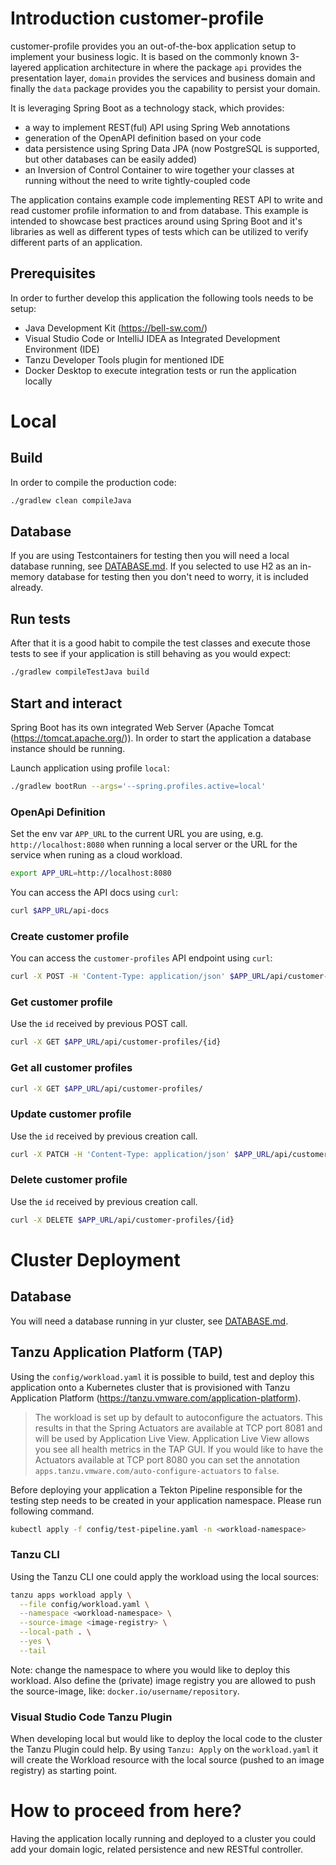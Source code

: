 # Introduction customer-profile

customer-profile provides you an out-of-the-box application setup to implement your business logic. It is based on the
commonly known 3-layered application architecture in where the package `api` provides the presentation layer, `domain` provides 
the services and business domain and finally the `data` package provides you the capability to persist your domain.

It is leveraging Spring Boot as a technology stack, which provides:
- a way to implement REST(ful) API using Spring Web annotations
- generation of the OpenAPI definition based on your code
- data persistence using Spring Data JPA (now PostgreSQL is supported, but other databases can be easily added)
- an Inversion of Control Container to wire together your classes at running without the need to write tightly-coupled code

The application contains example code implementing REST API to write and read customer profile information to and from 
database. This example is intended to showcase best practices around using Spring Boot and it's libraries as well as
different types of tests which can be utilized to verify different parts of an application.

## Prerequisites

In order to further develop this application the following tools needs to be setup:
- Java Development Kit (https://bell-sw.com/)
- Visual Studio Code or IntelliJ IDEA as Integrated Development Environment (IDE)
- Tanzu Developer Tools plugin for mentioned IDE
- Docker Desktop to execute integration tests or run the application locally

# Local

## Build

In order to compile the production code:


```bash
./gradlew clean compileJava
```

## Database

If you are using Testcontainers for testing then you will need a local database running, see [DATABASE.md](DATABASE.md#local).
If you selected to use H2 as an in-memory database for testing then you don't need to worry, it is included already.

## Run tests

After that it is a good habit to compile the test classes and execute those tests to see if your application is still behaving as you would expect:


```bash
./gradlew compileTestJava build
```

## Start and interact

Spring Boot has its own integrated Web Server (Apache Tomcat (https://tomcat.apache.org/)). In order 
to start the application a database instance should be running.

Launch application using profile `local`:

```bash
./gradlew bootRun --args='--spring.profiles.active=local'
```

### OpenApi Definition

Set the env var `APP_URL` to the current URL you are using, e.g. `http://localhost:8080` when running a local server or the URL for the service when runing as a cloud workload.

```bash
export APP_URL=http://localhost:8080
```

You can access the API docs using `curl`:

```bash
curl $APP_URL/api-docs  
```

### Create customer profile

You can access the `customer-profiles` API endpoint using `curl`:

```bash
curl -X POST -H 'Content-Type: application/json' $APP_URL/api/customer-profiles -d '{"firstName": "Joe", "lastName": "Doe", "email": "joe.doe@test.org"}'
```

### Get customer profile

Use the `id` received by previous POST call.
```bash
curl -X GET $APP_URL/api/customer-profiles/{id}
```

### Get all customer profiles

```bash
curl -X GET $APP_URL/api/customer-profiles/
```

### Update customer profile

Use the `id` received by previous creation call.
```bash
curl -X PATCH -H 'Content-Type: application/json' $APP_URL/api/customer-profiles/{id} -d '{"firstName": "Jane", "lastName": "Little"}'
```

### Delete customer profile

Use the `id` received by previous creation call.
```bash
curl -X DELETE $APP_URL/api/customer-profiles/{id}
```

# Cluster Deployment

## Database

You will need a database running in yur cluster, see [DATABASE.md](DATABASE.md#kubernetes).

## Tanzu Application Platform (TAP)

Using the `config/workload.yaml` it is possible to build, test and deploy this application onto a
Kubernetes cluster that is provisioned with Tanzu Application Platform (https://tanzu.vmware.com/application-platform).

> The workload is set up by default to autoconfigure the actuators. This results in that the Spring Actuators are available at TCP port 8081 and will be used by Application Live View.
> Application Live View allows you see all health metrics in the TAP GUI. If you would like to have the Actuators available at TCP port 8080 you can set the
> annotation `apps.tanzu.vmware.com/auto-configure-actuators` to `false`.

Before deploying your application a Tekton Pipeline responsible for the testing step needs to be created in your application
namespace. Please run following command.

```bash
kubectl apply -f config/test-pipeline.yaml -n <workload-namespace>
```

### Tanzu CLI

Using the Tanzu CLI one could apply the workload using the local sources:
```bash
tanzu apps workload apply \
  --file config/workload.yaml \
  --namespace <workload-namespace> \
  --source-image <image-registry> \
  --local-path . \
  --yes \
  --tail
```

Note: change the namespace to where you would like to deploy this workload. Also define the (private) image registry you
are allowed to push the source-image, like: `docker.io/username/repository`.

### Visual Studio Code Tanzu Plugin

When developing local but would like to deploy the local code to the cluster the Tanzu Plugin could help.
By using `Tanzu: Apply` on the `workload.yaml` it will create the Workload resource with the local source (pushed to an image registry) as
starting point.

# How to proceed from here?

Having the application locally running and deployed to a cluster you could add your domain logic, related persistence and new RESTful controller.
